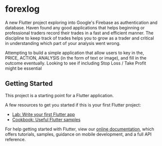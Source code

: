 # forexlog

A new Flutter project exploring into Google's Firebase as authentication and database. Haven found any good applications that helps beginning or professional traders record their trades in a fast and efficient manner. The discipline to keep track of trades helps you to grow as a trader and critical in understanding which part of your analysis went wrong.

Attempting to build a simple application that allow users to key in the, PRICE, ACTION, ANALYSIS (in the form of text or image), and fill in the outcome eventually. Looking to see if including Stop Loss / Take Profit might be essential

## Getting Started

This project is a starting point for a Flutter application.

A few resources to get you started if this is your first Flutter project:

- [Lab: Write your first Flutter app](https://flutter.dev/docs/get-started/codelab)
- [Cookbook: Useful Flutter samples](https://flutter.dev/docs/cookbook)

For help getting started with Flutter, view our
[online documentation](https://flutter.dev/docs), which offers tutorials,
samples, guidance on mobile development, and a full API reference.
